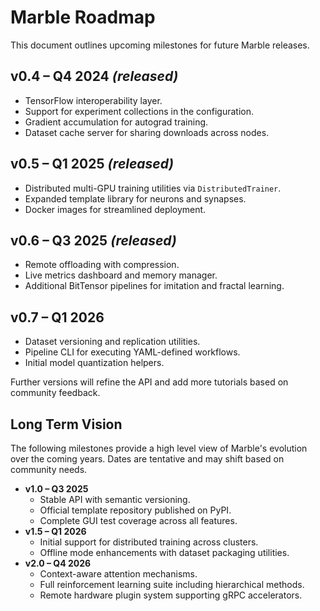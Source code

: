 # Marble Roadmap

This document outlines upcoming milestones for future Marble releases.

## v0.4 – Q4 2024 *(released)*
- TensorFlow interoperability layer.
- Support for experiment collections in the configuration.
- Gradient accumulation for autograd training.
- Dataset cache server for sharing downloads across nodes.

## v0.5 – Q1 2025 *(released)*
- Distributed multi-GPU training utilities via ``DistributedTrainer``.
- Expanded template library for neurons and synapses.
- Docker images for streamlined deployment.

## v0.6 – Q3 2025 *(released)*
- Remote offloading with compression.
- Live metrics dashboard and memory manager.
- Additional BitTensor pipelines for imitation and fractal learning.

## v0.7 – Q1 2026
- Dataset versioning and replication utilities.
- Pipeline CLI for executing YAML-defined workflows.
- Initial model quantization helpers.

Further versions will refine the API and add more tutorials based on
community feedback.

## Long Term Vision

The following milestones provide a high level view of Marble's evolution over
the coming years. Dates are tentative and may shift based on community needs.

- **v1.0 – Q3 2025**
  - Stable API with semantic versioning.
  - Official template repository published on PyPI.
  - Complete GUI test coverage across all features.
- **v1.5 – Q1 2026**
  - Initial support for distributed training across clusters.
  - Offline mode enhancements with dataset packaging utilities.
- **v2.0 – Q4 2026**
  - Context-aware attention mechanisms.
  - Full reinforcement learning suite including hierarchical methods.
  - Remote hardware plugin system supporting gRPC accelerators.
